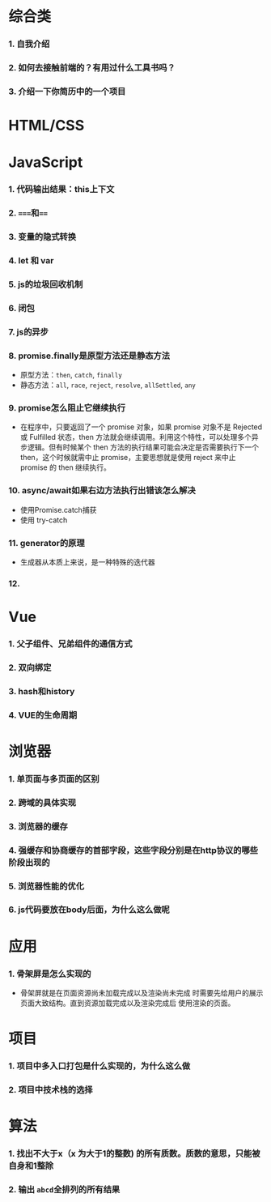 # 综合类
### 1. 自我介绍
### 2. 如何去接触前端的？有用过什么工具书吗？
### 3. 介绍一下你简历中的一个项目
# HTML/CSS
# JavaScript
### 1. 代码输出结果：this上下文
### 2. `===`和`==`
### 3. 变量的隐式转换
### 4. let 和 var
### 5. js的垃圾回收机制
### 6. 闭包
### 7. js的异步
### 8. promise.finally是原型方法还是静态方法
- 原型方法：`then`, `catch`, `finally`
- 静态方法：`all`, `race`, `reject`, `resolve`, `allSettled`, `any`
### 9. promise怎么阻止它继续执行
   - 在程序中，只要返回了一个 promise 对象，如果 promise 对象不是 Rejected 或 Fulfilled 状态，then 方法就会继续调用。利用这个特性，可以处理多个异步逻辑。但有时候某个 then 方法的执行结果可能会决定是否需要执行下一个 then，这个时候就需中止 promise，主要思想就是使用 reject 来中止 promise 的 then 继续执行。
### 10. async/await如果右边方法执行出错该怎么解决
- 使用Promise.catch捕获
- 使用 try-catch
### 11. generator的原理
- 生成器从本质上来说，是一种特殊的迭代器
### 12. 
# Vue
### 1. 父子组件、兄弟组件的通信方式
### 2. 双向绑定
### 3. hash和history
### 4. VUE的生命周期
# 浏览器
### 1. 单页面与多页面的区别
### 2. 跨域的具体实现
### 3. 浏览器的缓存
### 4. 强缓存和协商缓存的首部字段，这些字段分别是在http协议的哪些阶段出现的
### 5. 浏览器性能的优化
### 6. js代码要放在body后面，为什么这么做呢
# 应用
### 1. 骨架屏是怎么实现的
- 骨架屏就是在页面资源尚未加载完成以及渲染尚未完成 时需要先给用户的展示页面大致结构。直到资源加载完成以及渲染完成后 使用渲染的页面。
# 项目
### 1. 项目中多入口打包是什么实现的，为什么这么做
### 2. 项目中技术栈的选择
# 算法
### 1. 找出不大于x（x 为大于1的整数) 的所有质数。质数的意思，只能被自身和1整除
### 2. 输出 `abcd`全排列的所有结果
